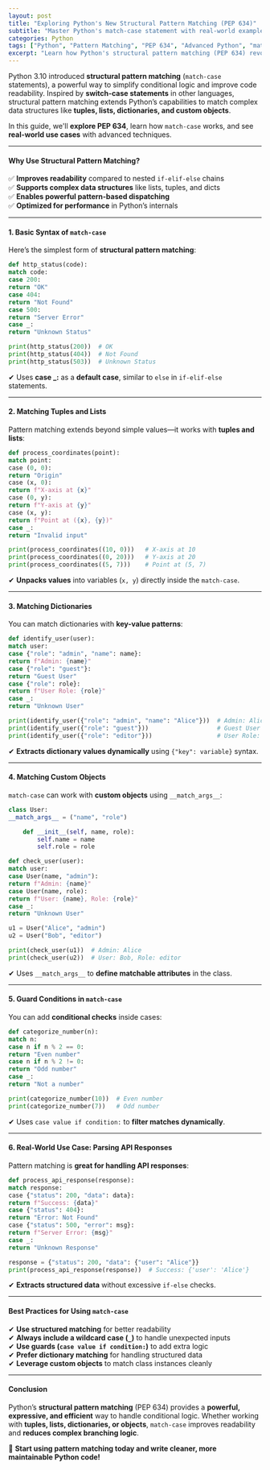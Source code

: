 ```yaml
---
layout: post
title: "Exploring Python's New Structural Pattern Matching (PEP 634)"
subtitle: "Master Python's match-case statement with real-world examples and advanced techniques"
categories: Python
tags: ["Python", "Pattern Matching", "PEP 634", "Advanced Python", "match-case"]
excerpt: "Learn how Python's structural pattern matching (PEP 634) revolutionizes conditional logic with match-case statements. Explore advanced use cases with real-world examples."
---
```




Python 3.10 introduced **structural pattern matching** (`match-case` statements), a powerful way to simplify conditional logic and improve code readability. Inspired by **switch-case statements** in other languages, structural pattern matching extends Python’s capabilities to match complex data structures like **tuples, lists, dictionaries, and custom objects**.

In this guide, we'll **explore PEP 634**, learn how `match-case` works, and see **real-world use cases** with advanced techniques.

---

#### Why Use Structural Pattern Matching?

✅ **Improves readability** compared to nested `if-elif-else` chains  
✅ **Supports complex data structures** like lists, tuples, and dicts  
✅ **Enables powerful pattern-based dispatching**  
✅ **Optimized for performance** in Python’s internals

---

#### 1. Basic Syntax of `match-case`

Here’s the simplest form of **structural pattern matching**:

```python  
def http_status(code):  
match code:  
case 200:  
return "OK"  
case 404:  
return "Not Found"  
case 500:  
return "Server Error"  
case _:  
return "Unknown Status"

print(http_status(200))  # OK  
print(http_status(404))  # Not Found  
print(http_status(503))  # Unknown Status  
```

✔ Uses **case _:** as a **default case**, similar to `else` in `if-elif-else` statements.

---

#### 2. Matching Tuples and Lists

Pattern matching extends beyond simple values—it works with **tuples and lists**:

```python  
def process_coordinates(point):  
match point:  
case (0, 0):  
return "Origin"  
case (x, 0):  
return f"X-axis at {x}"  
case (0, y):  
return f"Y-axis at {y}"  
case (x, y):  
return f"Point at ({x}, {y})"  
case _:  
return "Invalid input"

print(process_coordinates((10, 0)))   # X-axis at 10  
print(process_coordinates((0, 20)))   # Y-axis at 20  
print(process_coordinates((5, 7)))    # Point at (5, 7)  
```

✔ **Unpacks values** into variables (`x, y`) directly inside the `match-case`.

---

#### 3. Matching Dictionaries

You can match dictionaries with **key-value patterns**:

```python  
def identify_user(user):  
match user:  
case {"role": "admin", "name": name}:  
return f"Admin: {name}"  
case {"role": "guest"}:  
return "Guest User"  
case {"role": role}:  
return f"User Role: {role}"  
case _:  
return "Unknown User"

print(identify_user({"role": "admin", "name": "Alice"}))  # Admin: Alice  
print(identify_user({"role": "guest"}))                   # Guest User  
print(identify_user({"role": "editor"}))                  # User Role: editor  
```

✔ **Extracts dictionary values dynamically** using `{"key": variable}` syntax.

---

#### 4. Matching Custom Objects

`match-case` can work with **custom objects** using `__match_args__`:

```python  
class User:  
__match_args__ = ("name", "role")

    def __init__(self, name, role):  
        self.name = name  
        self.role = role  

def check_user(user):  
match user:  
case User(name, "admin"):  
return f"Admin: {name}"  
case User(name, role):  
return f"User: {name}, Role: {role}"  
case _:  
return "Unknown User"

u1 = User("Alice", "admin")  
u2 = User("Bob", "editor")

print(check_user(u1))  # Admin: Alice  
print(check_user(u2))  # User: Bob, Role: editor  
```

✔ Uses `__match_args__` to **define matchable attributes** in the class.

---

#### 5. Guard Conditions in `match-case`

You can add **conditional checks** inside cases:

```python  
def categorize_number(n):  
match n:  
case n if n % 2 == 0:  
return "Even number"  
case n if n % 2 != 0:  
return "Odd number"  
case _:  
return "Not a number"

print(categorize_number(10))  # Even number  
print(categorize_number(7))   # Odd number  
```

✔ Uses `case value if condition:` to **filter matches dynamically**.

---

#### 6. Real-World Use Case: Parsing API Responses

Pattern matching is **great for handling API responses**:

```python  
def process_api_response(response):  
match response:  
case {"status": 200, "data": data}:  
return f"Success: {data}"  
case {"status": 404}:  
return "Error: Not Found"  
case {"status": 500, "error": msg}:  
return f"Server Error: {msg}"  
case _:  
return "Unknown Response"

response = {"status": 200, "data": {"user": "Alice"}}  
print(process_api_response(response))  # Success: {'user': 'Alice'}  
```

✔ **Extracts structured data** without excessive `if-else` checks.

---

#### Best Practices for Using `match-case`

✔ **Use structured matching** for better readability  
✔ **Always include a wildcard case (`_`)** to handle unexpected inputs  
✔ **Use guards (`case value if condition:`)** to add extra logic  
✔ **Prefer dictionary matching** for handling structured data  
✔ **Leverage custom objects** to match class instances cleanly

---

#### Conclusion

Python’s **structural pattern matching** (PEP 634) provides a **powerful, expressive, and efficient** way to handle conditional logic. Whether working with **tuples, lists, dictionaries, or objects**, `match-case` improves readability and **reduces complex branching logic**.

🚀 **Start using pattern matching today and write cleaner, more maintainable Python code!**  

